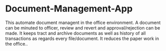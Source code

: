 # Document-Management-App
This automate document managent in the office environment. A document can be minuted to officer, review and revert and approval/rejection can be made. It keeps tract and archive documents as well as history of all transactions as regards every file/document. It reduces the paper work in the office..

